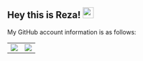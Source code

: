 ## Hey this is Reza! <img src="https://media.giphy.com/media/hvRJCLFzcasrR4ia7z/giphy.gif" width="25px"> 

My GitHub account information is as follows:

<table border="0" cellspacing="0" cellpadding="0">
    <tr>
        <td>
            <img src="https://github-readme-stats.vercel.app/api?username=RezaKhani-SSA&show_icons=True"/>
        </td>
        <td>
            <img src="https://github-readme-stats.vercel.app/api/top-langs/?username=RezaKhani-SSA&layout=compact&langs_count=10"/>
        </td>
    </tr>
</table>

<!--
**RezaKhani-SSA/RezaKhani-SSA** is a ✨ _special_ ✨ repository because its `README.md` (this file) appears on your GitHub profile.

Here are some ideas to get you started:

- 🔭 I’m currently working on ...
- 🌱 I’m currently learning ...
- 👯 I’m looking to collaborate on ...
- 🤔 I’m looking for help with ...
- 💬 Ask me about ...
- 📫 How to reach me: ...
- 😄 Pronouns: ...
- ⚡ Fun fact: ...
-->

